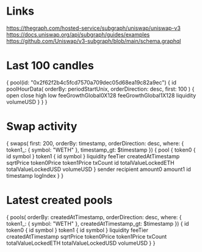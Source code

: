 # Links
https://thegraph.com/hosted-service/subgraph/uniswap/uniswap-v3
https://docs.uniswap.org/api/subgraph/guides/examples
https://github.com/Uniswap/v3-subgraph/blob/main/schema.graphql

# Last 100 candles

{
    pool(id: "0x2f62f2b4c5fcd7570a709dec05d68ea19c82a9ec") {
        id
        poolHourData(
            orderBy: periodStartUnix,
            orderDirection: desc,
            first: 100
        ) {
            open
            close
            high
            low
            feeGrowthGlobal0X128
            feeGrowthGlobal1X128
            liquidity
            volumeUSD
        }
    }
}

# Swap activity

{
swaps(
first: 200,
orderBy: timestamp,
orderDirection: desc,
where: {
token1_: { symbol: "WETH" },
timestamp_gt: $timestamp
}) {
pool {
token0 {
id
symbol
}
token1 {
id
symbol
}
liquidity
feeTier
createdAtTimestamp
sqrtPrice
token0Price
token1Price
txCount
id
totalValueLockedETH
totalValueLockedUSD
volumeUSD
}
sender
recipient
amount0
amount1
id
timestamp
logIndex
}
}

# Latest created pools

{
pools(
orderBy: createdAtTimestamp, 
orderDirection: desc,
where: {
token1_: { symbol: "WETH" },
createdAtTimestamp_gt: $timestamp
}) {
id
token0 {
id
symbol
}
token1 {
id
symbol
}
liquidity
feeTier
createdAtTimestamp
sqrtPrice
token0Price
token1Price
txCount
totalValueLockedETH
totalValueLockedUSD
volumeUSD
}
}